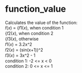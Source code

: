 # function_value
Calculates the value of the function: <br />
𝑓(𝑥) = {𝑓1(𝑥), when condition 1 <br />
       {𝑓2(𝑥), when condition 2 <br />
       {𝑓3(𝑥), otherwise <br />
𝑓1(𝑥) = 3.2x^2  <br />
𝑓2(𝑥) = (sin(x+1))^2  <br />
𝑓3(𝑥) = 3x^2 - 1  <br />
condition 1: -2 <= x < 0  <br />
condition 2: 0 <= x <= 1  <br />
